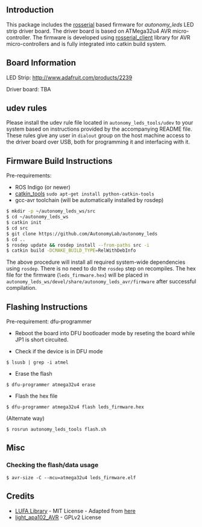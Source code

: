 ## Introduction

This package includes the [rosserial](http://wiki.ros.org/rosserial) based firmware for _autonomy_leds_ LED strip driver board. The driver board is based on ATMega32u4 AVR micro-controller. The firmware is developed using [rosserial_client](http://wiki.ros.org/rosserial_client) library for AVR micro-controllers and is fully integrated into catkin build system.

## Board Information

LED Strip: http://www.adafruit.com/products/2239

Driver board: TBA

## udev rules

Please install the udev rule file located in `autonomy_leds_tools/udev` to your system based on instructions provided by the accompanying README file. These rules give any user in `dialout` group on the host machine access to the driver board over USB, both for programming it and interfacing with it.

## Firmware Build Instructions

Pre-requirements:

- ROS Indigo (or newer)
- [catkin_tools](https://catkin-tools.readthedocs.org/en/latest/) `sudo apt-get install python-catkin-tools`
- gcc-avr toolchain (will be automatically installed by rosdep)

```bash
$ mkdir -p ~/autonomy_leds_ws/src
$ cd ~/autonomy_leds_ws
$ catkin init
$ cd src
$ git clone https://github.com/AutonomyLab/autonomy_leds
$ cd ..
$ rosdep update && rosdep install --from-paths src -i
$ catkin build -DCMAKE_BUILD_TYPE=RelWithDebInfo
```

The above procedure will install all required system-wide dependencies using `rosdep`. There is no need to do the `rosdep` step on recompiles. The hex file for the firmware (`leds_firmware.hex`) will be placed in `autonomy_leds_ws/devel/share/autonomy_leds_avr/firmware` after successful compilation.

## Flashing Instructions

Pre-requirement: dfu-programmer

- Reboot the board into DFU bootloader mode by reseting the board while JP1 is short circuited.

- Check if the device is in DFU mode

```
$ lsusb | grep -i atmel
```

- Erase the flash

```
$ dfu-programmer atmega32u4 erase
```

- Flash the hex file

```
$ dfu-programmer atmega32u4 flash leds_firmware.hex
```

(Alternate way)

```
$ rosrun autonomy_leds_tools flash.sh
```

## Misc

### Checking the flash/data usage

```
$ avr-size -C --mcu=atmega32u4 leds_firmware.elf
```

## Credits

- [LUFA Library](http://www.fourwalledcubicle.com/LUFA.php) - MIT License - Adapted from [here](https://github.com/mrjogo/rosserial_avr_tutorial/tree/lufa)
- [light_apa102_AVR](https://github.com/cpldcpu/light_ws2812/tree/master/light_apa102_AVR) - GPLv2 License